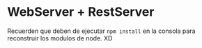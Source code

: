 # WebServer + RestServer

Recuerden que deben de ejecutar ```npm install``` en la consola para reconstruir los modulos de node. XD